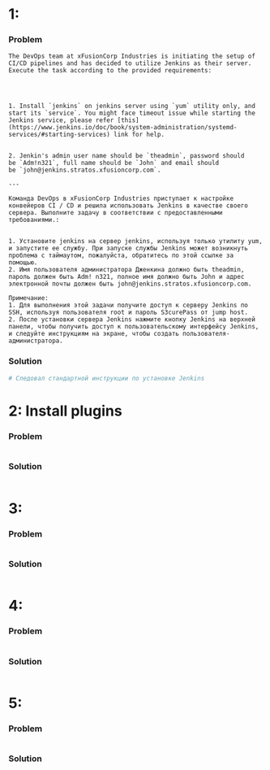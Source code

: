 # 1: 
### Problem
```text
The DevOps team at xFusionCorp Industries is initiating the setup of CI/CD pipelines and has decided to utilize Jenkins as their server. Execute the task according to the provided requirements:  
  

  

1. Install `jenkins` on jenkins server using `yum` utility only, and start its `service`. You might face timeout issue while starting the Jenkins service, please refer [this](https://www.jenkins.io/doc/book/system-administration/systemd-services/#starting-services) link for help.  
  

2. Jenkin's admin user name should be `theadmin`, password should be `Adm!n321`, full name should be `John` and email should be `john@jenkins.stratos.xfusioncorp.com`.  
  
---

Команда DevOps в xFusionCorp Industries приступает к настройке конвейеров CI / CD и решила использовать Jenkins в качестве своего сервера. Выполните задачу в соответствии с предоставленными требованиями.:


1. Установите jenkins на сервер jenkins, используя только утилиту yum, и запустите ее службу. При запуске службы Jenkins может возникнуть проблема с таймаутом, пожалуйста, обратитесь по этой ссылке за помощью.
2. Имя пользователя администратора Дженкина должно быть theadmin, пароль должен быть Adm! n321, полное имя должно быть John и адрес электронной почты должен быть john@jenkins.stratos.xfusioncorp.com.

Примечание:
1. Для выполнения этой задачи получите доступ к серверу Jenkins по SSH, используя пользователя root и пароль S3curePass от jump host.
2. После установки сервера Jenkins нажмите кнопку Jenkins на верхней панели, чтобы получить доступ к пользовательскому интерфейсу Jenkins, и следуйте инструкциям на экране, чтобы создать пользователя-администратора.
```

### Solution
```bash
# Следовал стандартной инструкции по установке Jenkins
```



# 2: Install plugins
### Problem
```text

```

### Solution
```bash

```



# 3: 
### Problem
```text

```

### Solution
```bash

```



# 4: 
### Problem
```text

```

### Solution
```bash

```



# 5: 
### Problem
```text

```

### Solution
```bash

```
